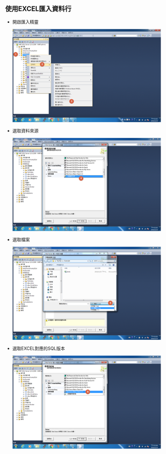 ## 使用EXCEL匯入資料行

- 開啟匯入精靈

  ![Image 001](assets/Image001.png)

- 選取資料來源

  ![Image 002](assets/Image002.png)

- 選取檔案

  ![Image 003](assets/Image003.png)

- 選取EXCEL對應的SQL版本

  ![Image 004](assets/Image004.png)